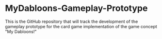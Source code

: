 # MyDabloons-Gameplay-Prototype
This is the GitHub repository that will track the development of the gameplay prototype for the card game implementation of the game concept "My Dabloons!"
